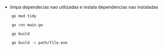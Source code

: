 - limpa dependecias nao utilizadas e instala dependencias nao instaladas
```sh
    go mod tidy
```

```sh
    go run main.go
```
```sh
    go build
```
```sh
    go build -o path/file.exe
```